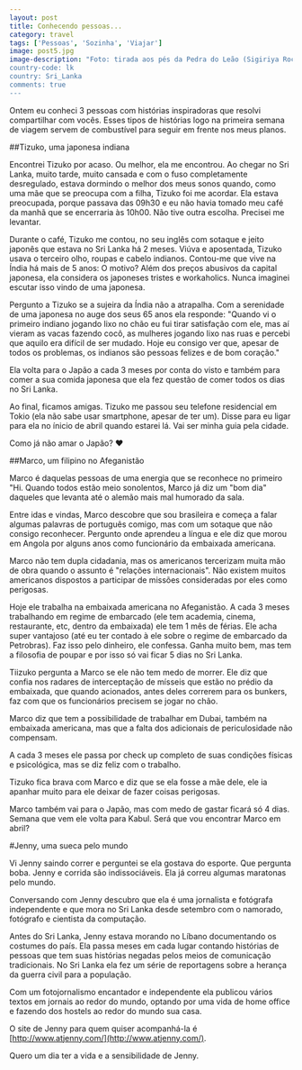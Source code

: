 ```yaml
---
layout: post
title: Conhecendo pessoas...
category: travel
tags: ['Pessoas', 'Sozinha', 'Viajar']
image: post5.jpg
image-description: "Foto: tirada aos pés da Pedra do Leão (Sigiriya Rock), Meus novos amigos!
country-code: lk
country: Sri_Lanka
comments: true
---
```



Ontem eu conheci 3 pessoas com histórias inspiradoras que resolvi compartilhar com vocês. Esses tipos de histórias logo na primeira semana de viagem servem de combustível para seguir em frente nos meus planos.

##Tizuko, uma japonesa indiana

Encontrei Tizuko por acaso. Ou melhor, ela me encontrou. Ao chegar no Sri Lanka, muito tarde, muito cansada e com o fuso completamente desregulado, estava dormindo o melhor dos meus sonos quando, como uma mãe que se preocupa com a filha, Tizuko foi me acordar. Ela estava preocupada, porque passava das 09h30 e eu não havia tomado meu café da manhã que se encerraria às 10h00.  Não tive outra escolha. Precisei me levantar.

Durante o café, Tizuko me contou, no seu inglês com sotaque e jeito japonês que estava no Sri Lanka há 2 meses. Viúva e aposentada, Tizuko usava o terceiro olho, roupas e cabelo indianos. Contou-me que vive na Índia há mais de 5 anos: O motivo? Além dos preços abusivos da capital japonesa, ela considera os japoneses tristes e workaholics. Nunca imaginei escutar isso vindo de uma japonesa.

Pergunto a Tizuko se a sujeira da Índia não a atrapalha. Com a serenidade de uma japonesa no auge dos seus 65 anos ela responde: "Quando vi o primeiro indiano jogando lixo no chão eu fui tirar satisfação com ele, mas aí vieram as vacas fazendo cocô, as mulheres jogando lixo nas ruas e percebi que aquilo era difícil de ser mudado. Hoje eu consigo ver que, apesar de todos os problemas, os indianos são pessoas felizes e de bom coração."

Ela volta para o Japão a cada 3 meses por conta do visto e também para comer a sua comida japonesa que ela fez questão de comer todos os dias no Sri Lanka.

Ao final, ficamos amigas. Tizuko me passou seu telefone residencial em Tokio (ela não sabe usar smartphone, apesar de ter um). Disse para eu ligar para ela no ínicio de abril quando estarei lá. Vai ser minha guia pela cidade.

Como já não amar o Japão? :heart:


##Marco, um filipino no Afeganistão

Marco é daquelas pessoas de uma energia que se reconhece no primeiro "Hi. Quando todos estão meio sonolentos, Marco já diz um "bom dia" daqueles que levanta até o alemão mais mal humorado da sala.

Entre idas e vindas, Marco descobre que sou brasileira e começa a falar algumas palavras de português comigo, mas com um sotaque que não consigo reconhecer. Pergunto onde aprendeu a língua e ele diz que morou em Angola por alguns anos como funcionário da embaixada americana.

Marco não tem dupla cidadania, mas os americanos tercerizam muita mão de obra quando o assunto é "relações internacionais". Não existem muitos americanos dispostos a participar de missões consideradas por eles como perigosas.

Hoje ele trabalha na embaixada americana no Afeganistão. A cada 3 meses trabalhando em regime de embarcado (ele tem academia, cinema, restaurante, etc, dentro da embaixada) ele tem 1 mês de férias. Ele acha super vantajoso (até eu ter contado à ele sobre o regime de embarcado da Petrobras). Faz isso pelo dinheiro, ele confessa. Ganha muito bem, mas tem a filosofia de poupar e por isso só vai ficar 5 dias no Sri Lanka.

Tiizuko pergunta a Marco se ele não tem medo de morrer.  Ele diz que confia nos radares de interceptação de mísseis que estão no prédio da embaixada, que quando acionados, antes deles correrem para os bunkers, faz com que os funcionários precisem se jogar no chão. 

Marco diz que tem a possibilidade de trabalhar em Dubai, também na embaixada americana, mas que a falta dos adicionais de periculosidade não compensam. 

A cada 3 meses ele passa por check up completo de suas condições físicas e psicológica, mas se diz feliz com o trabalho.

Tizuko fica brava com Marco e diz que se ela fosse a mãe dele, ele ia apanhar muito para ele deixar de fazer coisas perigosas.

Marco também vai para o Japão, mas com medo de gastar ficará só 4 dias. Semana que vem ele volta para Kabul. Será que vou encontrar Marco em abril?


#Jenny, uma sueca pelo mundo 

Vi Jenny saindo correr e perguntei se ela gostava do esporte. Que pergunta boba. Jenny e corrida são indissociáveis. Ela já correu algumas maratonas pelo mundo.

Conversando com Jenny descubro que ela é uma jornalista e fotógrafa independente e que mora no Sri Lanka desde setembro com o namorado, fotógrafo e cientista da computação.

Antes do Sri Lanka, Jenny estava morando no Líbano documentando os costumes do país. Ela passa meses em cada lugar contando histórias de pessoas que tem suas histórias negadas pelos meios de comunicação tradicionais. No Sri Lanka ela fez um série de reportagens sobre a herança da guerra civil para a população.

Com um fotojornalismo encantador e independente ela publicou vários textos em jornais ao redor do mundo, optando por uma vida de home office e fazendo dos hostels ao redor do mundo sua casa. 

O site de Jenny para quem quiser acompanhá-la é [http://www.atjenny.com/](http://www.atjenny.com/).

Quero um dia ter a vida e a sensibilidade de Jenny.
